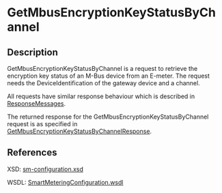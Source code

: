 # GetMbusEncryptionKeyStatusByChannel

## Description

GetMbusEncryptionKeyStatusByChannel is a request to retrieve the encryption key status of an M-Bus device from an E-meter. The request needs the DeviceIdentification of the gateway device and a channel.

All requests have similar response behaviour which is described in [ResponseMessages](../../responsemessages.md).

The returned response for the GetMbusEncryptionKeyStatusByChannel request is as specified in [GetMbusEncryptionKeyStatusByChannelResponse](getmbusencryptionkeystatusbychannelresponse.md).

## References

XSD: [sm-configuration.xsd](https://github.com/OSGP/open-smart-grid-platform/blob/development/osgp/shared/osgp-ws-smartmetering/src/main/resources/schemas/sm-configuration.xsd)

WSDL: [SmartMeteringConfiguration.wsdl](https://github.com/OSGP/open-smart-grid-platform/blob/development/osgp/shared/osgp-ws-smartmetering/src/main/resources/SmartMeteringConfiguration.wsdl)

